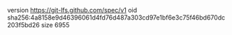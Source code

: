 version https://git-lfs.github.com/spec/v1
oid sha256:4a8158e9d46396061d4fd76d487a303cd97e1bf6e3c75f46bd670dc203f5bd26
size 6955
